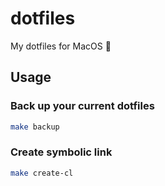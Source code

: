 # dotfiles

My dotfiles for MacOS 🎉

## Usage

### Back up your current dotfiles

```bash
make backup
```

### Create symbolic link

```bash
make create-cl
```
